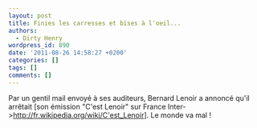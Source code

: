 ```yaml
---
layout: post
title: Finies les carresses et bises à l'oeil...
authors:
  - Dirty Henry
wordpress_id: 890
date: '2011-08-26 14:58:27 +0200'
categories: []
tags: []
comments: []
---
```

Par un gentil mail envoyé à ses auditeurs, Bernard Lenoir a annoncé qu'il arrêtait [son émission "C'est Lenoir" sur France Inter->http://fr.wikipedia.org/wiki/C'est_Lenoir]. Le monde va mal !
